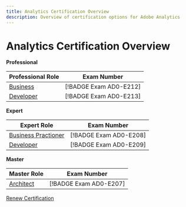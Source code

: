 ```yaml
---
title: Analytics Certification Overview
description: Overview of certification options for Adobe Analytics
---
```

# Analytics Certification Overview

**Professional**

| Professional Role | Exam Number |
|--- |--- |
| [Business](/help/certifications/aa/aa-p-business.md) | [!BADGE Exam AD0-E212] |
| [Developer](/help/certifications/aa/aa-p-developer.md) | [!BADGE Exam AD0-E213] |

**Expert**

| Expert Role | Exam Number |
|--- |--- |
| [Business Practioner](/help/certifications/aa/aa-e-business.md) | [!BADGE Exam AD0-E208] |
| [Developer](/help/certifications/aa/aa-e-developer.md) | [!BADGE Exam AD0-E209] |

**Master**

| Master Role | Exam Number |
|--- |--- |
| [Architect](/help/certifications/aa/aa-m-architect.md) | [!BADGE Exam AD0-E207] |

[Renew Certification](/help/certifications/aa/aa-renew.md)
